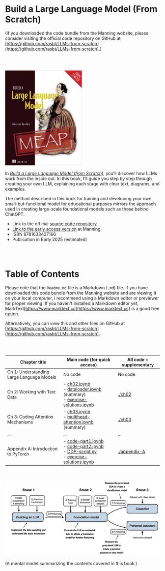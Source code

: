# Build a Large Language Model (From Scratch)

(If you downloaded the code bundle from the Manning website, please consider visiting the official code repository on GitHub at [https://github.com/rasbt/LLMs-from-scratch](https://github.com/rasbt/LLMs-from-scratch).)

<br>
<br>

<a href="http://mng.bz/orYv"><img src="images/cover.jpg" width="250px"></a>

In [*Build a Large Language Model (from Scratch)*](http://mng.bz/orYv), you'll discover how LLMs work from the inside out. In this book, I'll guide you step by step through creating your own LLM, explaining each stage with clear text, diagrams, and examples. 

The method described in this book for training and developing your own small-but-functional model for educational purposes mirrors the approach used in creating large-scale foundational models such as those behind ChatGPT.

- Link to the official [source code repository](https://github.com/rasbt/LLMs-from-scratch)
- [Link to the early access version](http://mng.bz/orYv) at Manning
- ISBN 9781633437166
- Publication in Early 2025 (estimated)

<br>
<br>


# Table of Contents

Please note that the `Readme.md` file is a Markdown (`.md`) file. If you have downloaded this code bundle from the Manning website and are viewing it on your local computer, I recommend using a Markdown editor or previewer for proper viewing. If you haven't installed a Markdown editor yet, MarkText[https://www.marktext.cc](https://www.marktext.cc) is a good free option.

Alternatively, you can view this and other files on GitHub at [https://github.com/rasbt/LLMs-from-scratch](https://github.com/rasbt/LLMs-from-scratch).

<br>
<br>

| Chapter title                             | Main code (for quick access)                                 | All code + supplementary     |
| ----------------------------------------- | ------------------------------------------------------------ | ---------------------------- |
| Ch 1: Understanding Large Language Models | No code                                                      | No code                      |
| Ch 2: Working with Text Data              | - [ch02.ipynb](ch02/01_main-chapter-code/ch02.ipynb)<br />- [dataloader.ipynb](ch02/01_main-chapter-code/dataloader.ipynb) (summary)<br />- [exercise-solutions.ipynb](ch02/01_main-chapter-code/exercise-solutions.ipynb) | [./ch02](./ch02)             |
| Ch 3: Coding Attention Mechanisms  | - [ch03.ipynb](ch03/01_main-chapter-code/ch03.ipynb)<br />- [multihead-attention.ipynb](ch03/01_main-chapter-code/multihead-attention.ipynb) (summary) | [./ch03](./ch03)             |
| ...                                       | ...                                                          | ...                          |
| Appendix A: Introduction to PyTorch       | - [code-part1.ipynb](appendix-A/03_main-chapter-code/code-part1.ipynb)<br />- [code-part2.ipynb](appendix-A/03_main-chapter-code/code-part2.ipynb)<br />- [DDP-script.py](appendix-A/03_main-chapter-code/DDP-script.py)<br />- [exercise-solutions.ipynb](appendix-A/03_main-chapter-code/exercise-solutions.ipynb) | [./appendix-A](./appendix-A) |

<br>
<br>

<img src="images/mental-model.jpg" width="600px">

(A mental model summarizing the contents covered in this book.)

